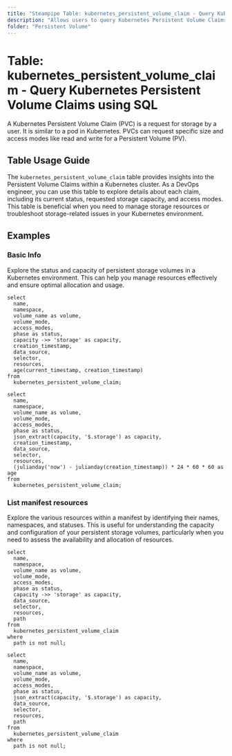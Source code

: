 ```yaml
---
title: "Steampipe Table: kubernetes_persistent_volume_claim - Query Kubernetes Persistent Volume Claims using SQL"
description: "Allows users to query Kubernetes Persistent Volume Claims, specifically providing information about the status, capacity, and access modes of each claim."
folder: "Persistent Volume"
---
```


# Table: kubernetes_persistent_volume_claim - Query Kubernetes Persistent Volume Claims using SQL

A Kubernetes Persistent Volume Claim (PVC) is a request for storage by a user. It is similar to a pod in Kubernetes. PVCs can request specific size and access modes like read and write for a Persistent Volume (PV).

## Table Usage Guide

The `kubernetes_persistent_volume_claim` table provides insights into the Persistent Volume Claims within a Kubernetes cluster. As a DevOps engineer, you can use this table to explore details about each claim, including its current status, requested storage capacity, and access modes. This table is beneficial when you need to manage storage resources or troubleshoot storage-related issues in your Kubernetes environment.

## Examples

### Basic Info
Explore the status and capacity of persistent storage volumes in a Kubernetes environment. This can help you manage resources effectively and ensure optimal allocation and usage.

```sql+postgres
select
  name,
  namespace,
  volume_name as volume,
  volume_mode,
  access_modes,
  phase as status,
  capacity ->> 'storage' as capacity,
  creation_timestamp,
  data_source,
  selector,
  resources,
  age(current_timestamp, creation_timestamp)
from
  kubernetes_persistent_volume_claim;
```

```sql+sqlite
select
  name,
  namespace,
  volume_name as volume,
  volume_mode,
  access_modes,
  phase as status,
  json_extract(capacity, '$.storage') as capacity,
  creation_timestamp,
  data_source,
  selector,
  resources,
  (julianday('now') - julianday(creation_timestamp)) * 24 * 60 * 60 as age
from
  kubernetes_persistent_volume_claim;
```

### List manifest resources
Explore the various resources within a manifest by identifying their names, namespaces, and statuses. This is useful for understanding the capacity and configuration of your persistent storage volumes, particularly when you need to assess the availability and allocation of resources.

```sql+postgres
select
  name,
  namespace,
  volume_name as volume,
  volume_mode,
  access_modes,
  phase as status,
  capacity ->> 'storage' as capacity,
  data_source,
  selector,
  resources,
  path
from
  kubernetes_persistent_volume_claim
where
  path is not null;
```

```sql+sqlite
select
  name,
  namespace,
  volume_name as volume,
  volume_mode,
  access_modes,
  phase as status,
  json_extract(capacity, '$.storage') as capacity,
  data_source,
  selector,
  resources,
  path
from
  kubernetes_persistent_volume_claim
where
  path is not null;
```